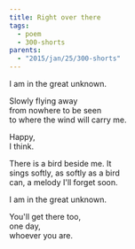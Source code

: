 ```yaml
---
title: Right over there
tags:
  - poem
  - 300-shorts
parents:
  - "2015/jan/25/300-shorts"
---
```


I am in the great unknown.

Slowly flying away  
from nowhere to be seen  
to where the wind will carry me.

Happy,  
I think.

There is a bird beside me. It  
sings softly, as softly as a bird  
can, a melody I'll forget soon.

I am in the great unknown.

You'll get there too,  
one day,  
whoever you are.
